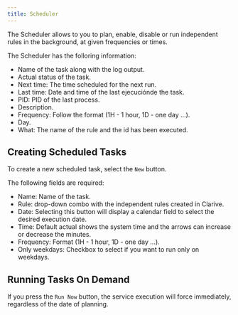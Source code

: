 ```yaml
---
title: Scheduler
---
```


The Scheduler allows to you to plan, enable, disable or run independent rules in the background,
at given frequencies or times. 

The Scheduler has the folloring information:

- Name of the task along with the log output. 
- Actual status of the task.
- Next time: The time scheduled for the next run.
- Last time: Date and time of the last ejecuciónde the task.
- PID: PID of the last process.
- Description.
- Frequency: Follow the format (1H - 1 hour, 1D - one day ...).
- Day.
- What: The name of the rule and the id has been executed. 

## Creating Scheduled Tasks

To create a new scheduled task, select the `New` button. 

The following fields are required:

- Name: Name of the task.
- Rule: drop-down combo with the independent rules created in Clarive.
- Date: Selecting this button will display a calendar field to select the desired execution date.
- Time: Default actual shows the system time and the arrows can increase or decrease the minutes.
- Frequency: Format (1H - 1 hour, 1D - one day ...).
- Only weekdays: Checkbox to select if you want to run only on weekdays.

## Running Tasks On Demand

If you press the `Run Now` button, the service execution will force immediately, 
regardless of the date of planning.

